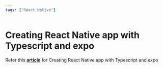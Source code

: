 ```yaml
---
tags: ["React Native"]
---
```


# Creating React Native app with Typescript and expo

Refer this [**article**](/docs/articles/ReactNative/AppWithTypescript)
for Creating React Native app with Typescript and expo
